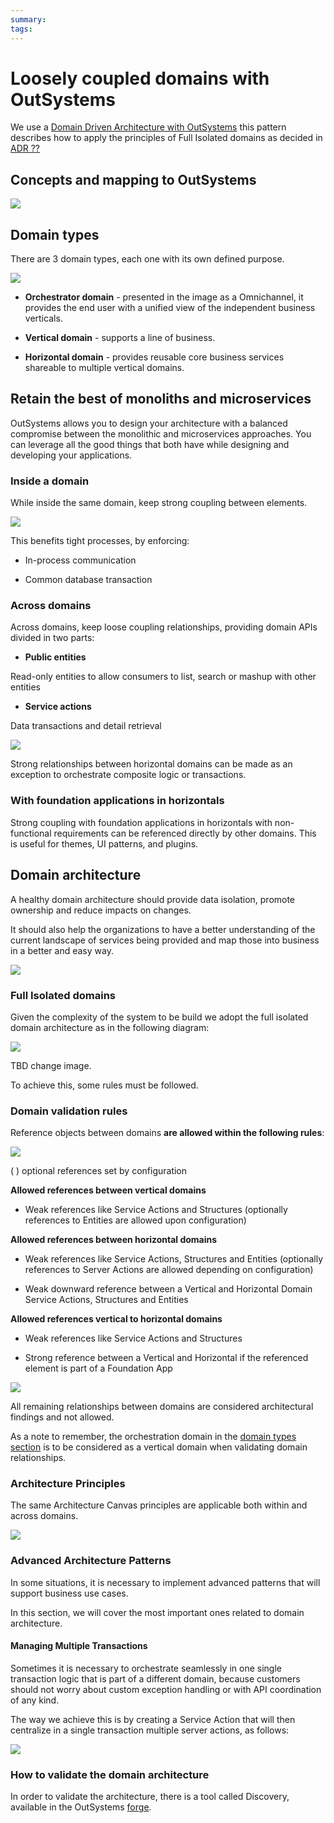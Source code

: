```yaml
---
summary:
tags:
---
```

# Loosely coupled domains with OutSystems

We use a [Domain Driven Architecture with OutSystems](https://success.outsystems.com/Documentation/Best_Practices/Architecture/OutSystems_Domain_Driven_Architecture) this pattern
describes how to apply the principles of Full Isolated domains as decided in [ADR ??]()

## Concepts and mapping to OutSystems

![](images/outsystems_domain_driven_architecture_15.png?width=900)

## Domain types

There are 3 domain types, each one with its own defined purpose.

![](images/outsystems_domain_driven_architecture_16.png?width=900)

* **Orchestrator domain** - presented in the image as a Omnichannel, it provides the end user with a unified view of the independent business verticals.

* **Vertical domain** - supports a line of business.

* **Horizontal domain** - provides reusable core business services shareable to multiple vertical domains.

## Retain the best of monoliths and microservices

OutSystems allows you to design your architecture with a balanced compromise between the monolithic and microservices approaches. You can leverage all the good things that both have while designing and developing your applications.

### Inside a domain

While inside the same domain, keep strong coupling between elements.

![](images/outsystems_domain_driven_architecture_17.png?width=900)

This benefits tight processes, by enforcing:

* In-process communication

* Common database transaction

### Across domains

Across domains, keep loose coupling relationships, providing domain APIs divided in two parts:

* **Public entities**

Read-only entities to allow consumers to list, search or mashup with other entities

* **Service actions**

Data transactions and detail retrieval

![](images/outsystems_domain_driven_architecture_18.png?width=900)

Strong relationships between horizontal domains can be made as an exception to orchestrate composite logic or transactions.

### With foundation applications in horizontals

Strong coupling with foundation applications in horizontals with non-functional requirements can be referenced directly by other domains. This is useful for themes, UI patterns, and plugins.

## Domain architecture

A healthy domain architecture should provide data isolation, promote ownership and reduce impacts on changes.

It should also help the organizations to have a better understanding of the current landscape of services being provided and map those into business in a better and easy way.

![](images/outsystems_domain_driven_architecture_19.png?width=900)

### Full Isolated domains

Given the complexity of the system to be build we adopt the full isolated domain architecture as in the following diagram:

![](images/outsystems_domain_driven_architecture_20.png?width=900)

TBD change image.

To achieve this, some rules must be followed.

### Domain validation rules

Reference objects between domains **are allowed within the following rules**:

![](images/outsystems_domain_driven_architecture_21.png?width=900)

( ) optional references set by configuration

**Allowed references between vertical domains**

* Weak references like Service Actions and Structures (optionally references to Entities are allowed upon configuration)

**Allowed references between horizontal domains**

* Weak references like Service Actions, Structures and Entities (optionally references to Server Actions are allowed depending on configuration)

* Weak downward reference between a Vertical and Horizontal Domain Service Actions, Structures and Entities

**Allowed references vertical to horizontal domains**

* Weak references like Service Actions and Structures

* Strong reference between a Vertical and Horizontal if the referenced element is part of a Foundation App

![](images/outsystems_domain_driven_architecture_22.png?width=900)

All remaining relationships between domains are considered architectural findings and not allowed.

As a note to remember, the orchestration domain in the [domain types section](#heading=h.wl92bhe3n2go) is to be considered as a vertical domain when validating domain relationships.

### Architecture Principles

The same Architecture Canvas principles are applicable both within and across domains.

![](images/outsystems_domain_driven_architecture_23.png?width=900)

### Advanced Architecture Patterns

In some situations, it is necessary to implement advanced patterns that will support business use cases.

In this section, we will cover the most important ones related to domain architecture.

#### Managing Multiple Transactions

Sometimes it is necessary to orchestrate seamlessly in one single transaction logic that is part of a different domain, because customers should not worry about custom exception handling or with API coordination of any kind.

The way we achieve this is by creating a Service Action that will then centralize in a single transaction multiple server actions, as follows:

![](images/outsystems_domain_driven_architecture_24.png?width=900)

### How to validate the domain architecture

In order to validate the architecture, there is a tool called Discovery, available in the OutSystems [forge](https://www.outsystems.com/forge/component-overview/409/discovery).
